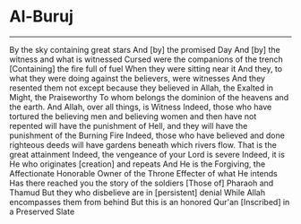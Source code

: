 # Al-Buruj
---
By the sky containing great stars
And [by] the promised Day
And [by] the witness and what is witnessed
Cursed were the companions of the trench
[Containing] the fire full of fuel
When they were sitting near it
And they, to what they were doing against the believers, were witnesses
And they resented them not except because they believed in Allah, the Exalted in Might, the Praiseworthy
To whom belongs the dominion of the heavens and the earth. And Allah, over all things, is Witness
Indeed, those who have tortured the believing men and believing women and then have not repented will have the punishment of Hell, and they will have the punishment of the Burning Fire
Indeed, those who have believed and done righteous deeds will have gardens beneath which rivers flow. That is the great attainment
Indeed, the vengeance of your Lord is severe
Indeed, it is He who originates [creation] and repeats
And He is the Forgiving, the Affectionate
Honorable Owner of the Throne
Effecter of what He intends
Has there reached you the story of the soldiers
[Those of] Pharaoh and Thamud
But they who disbelieve are in [persistent] denial
While Allah encompasses them from behind
But this is an honored Qur'an
[Inscribed] in a Preserved Slate

